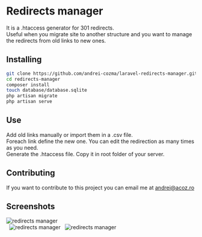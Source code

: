 # Redirects manager
It is a .htaccess generator for 301 redirects.  
Useful when you migrate site to another structure and you want to manage the redirects from old links to new ones.

## Installing
```bash
git clone https://github.com/andrei-cozma/laravel-redirects-manager.git redirects-manager
cd redirects-manager
composer install
touch database/database.sqlite
php artisan migrate
php artisan serve
```

## Use

Add old links manually or import them in a .csv file.  
Foreach link define the new one.  You can edit the redirection as many times as you need.  
Generate the .htaccess file. Copy it in root folder of your server.  

## Contributing
If you want to contribute to this project you can email me at [andrei@acoz.ro](mailto:andrei@acoz.ro)

## Screenshots
![redirects manager](http://fakecdn.acoz.ro/1586017933.png)  
&nbsp;
![redirects manager](http://fakecdn.acoz.ro/1586017946.png)
&nbsp;
![redirects manager](http://fakecdn.acoz.ro/1586017956.png)

